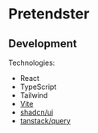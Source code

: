 # Pretendster

## Development

Technologies:

- React
- TypeScript
- Tailwind
- [Vite](https://vitejs.dev/)
- [shadcn/ui](https://ui.shadcn.com/)
- [tanstack/query](https://tanstack.com/query/latest/)
